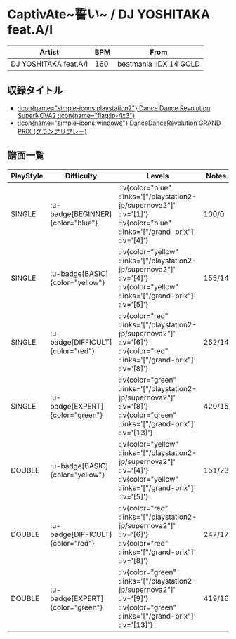 # CaptivAte\~誓い\~ / DJ YOSHITAKA feat.A/I

|Artist|BPM|From|
|------|---|----|
|DJ YOSHITAKA feat.A/I|160|beatmania IIDX 14 GOLD|

## 収録タイトル

- [ :icon{name="simple-icons:playstation2"} Dance Dance Revolution SuperNOVA2 :icon{name="flag:jp-4x3"} ](/playstation2-jp/supernova2)
- [ :icon{name="simple-icons:windows"} DanceDanceRevolution GRAND PRIX (グランプリプレー)](/grand-prix)

## 譜面一覧

|PlayStyle|Difficulty|Levels|Notes|Movie|
|---------|----------|------|-----|-----|
|SINGLE| :u-badge[BEGINNER]{color="blue"} | :lv{color="blue" :links='["/playstation2-jp/supernova2"]' :lv='[1]'}  :lv{color="blue" :links='["/grand-prix"]' :lv='[4]'} |100/0||
|SINGLE| :u-badge[BASIC]{color="yellow"} | :lv{color="yellow" :links='["/playstation2-jp/supernova2"]' :lv='[4]'}  :lv{color="yellow" :links='["/grand-prix"]' :lv='[5]'} |155/14||
|SINGLE| :u-badge[DIFFICULT]{color="red"} | :lv{color="red" :links='["/playstation2-jp/supernova2"]' :lv='[6]'}  :lv{color="red" :links='["/grand-prix"]' :lv='[8]'} |252/14||
|SINGLE| :u-badge[EXPERT]{color="green"} | :lv{color="green" :links='["/playstation2-jp/supernova2"]' :lv='[8]'}  :lv{color="green" :links='["/grand-prix"]' :lv='[13]'} |420/15||
|DOUBLE| :u-badge[BASIC]{color="yellow"} | :lv{color="yellow" :links='["/playstation2-jp/supernova2"]' :lv='[4]'}  :lv{color="yellow" :links='["/grand-prix"]' :lv='[5]'} |151/23||
|DOUBLE| :u-badge[DIFFICULT]{color="red"} | :lv{color="red" :links='["/playstation2-jp/supernova2"]' :lv='[6]'}  :lv{color="red" :links='["/grand-prix"]' :lv='[8]'} |247/17||
|DOUBLE| :u-badge[EXPERT]{color="green"} | :lv{color="green" :links='["/playstation2-jp/supernova2"]' :lv='[9]'}  :lv{color="green" :links='["/grand-prix"]' :lv='[13]'} |419/16||
